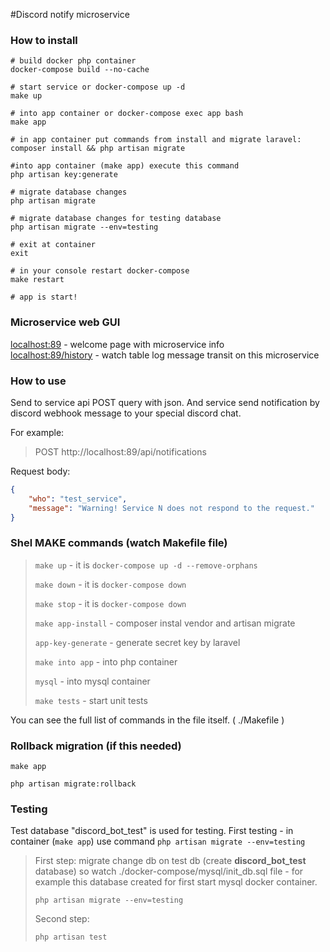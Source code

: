 #Discord notify microservice

### How to install
```shell script
# build docker php container
docker-compose build --no-cache

# start service or docker-compose up -d
make up   

# into app container or docker-compose exec app bash
make app

# in app container put commands from install and migrate laravel: 
composer install && php artisan migrate

#into app container (make app) execute this command
php artisan key:generate

# migrate database changes
php artisan migrate

# migrate database changes for testing database
php artisan migrate --env=testing

# exit at container
exit

# in your console restart docker-compose 
make restart

# app is start!
```

### Microservice web GUI

<localhost:89> - welcome page with microservice info   
<localhost:89/history> - watch table log message transit on this microservice  

### How to use

Send to service api POST query with json. And service send notification by discord webhook message to your special discord chat. 

For example:

> POST http://localhost:89/api/notifications

Request body:
```json
{
    "who": "test_service",
    "message": "Warning! Service N does not respond to the request."
}
```

### Shel MAKE commands (watch Makefile file)

> `make up` - it is `docker-compose up -d --remove-orphans`
> 
> `make down` - it is `docker-compose down`
> 
> `make stop` - it is `docker-compose down`
> 
> `make app-install` - composer instal vendor and artisan migrate
> 
> `app-key-generate` - generate secret key by laravel
> 
> `make into app` - into php container
> 
> `mysql` - into mysql container
> 
> `make tests` - start unit tests

You can see the full list of commands in the file itself. ( ./Makefile )



### Rollback migration (if this needed)
```shell script
make app

php artisan migrate:rollback
```


### Testing

Test database "discord_bot_test" is used for testing. First testing - in container (`make app`) use command `php artisan migrate --env=testing`

> First step: migrate change db on test db (create **discord_bot_test** database) so watch ./docker-compose/mysql/init_db.sql file - for example this database created for first start mysql docker container.
> 
> `php artisan migrate --env=testing`
> 
> Second step:
> 
> `php artisan test`
